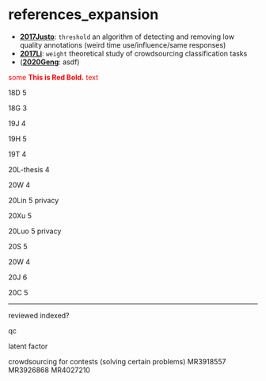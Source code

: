 # references_expansion
- [**2017Justo**](2017Justo_Chapter_MeasuringTheQualityOfAnnotatio.pdf): `threshold` an algorithm of detecting and removing low quality annotations (weird time use/influence/same responses)
- [**2017Li**](2017Li_Multi-Object_Classification_via_Crowdsourcing_With_a_Reject_Option.pdf): `weight` theoretical study of crowdsourcing classification tasks
- ([**2020Geng**](2020Geng_Prospect_Theory_Based_Crowdsourcing_for_Classification_in_the_Presence_of_Spammers.pdf): asdf)

<span style="color:red">some **This is Red Bold.** text</span>

18D 5

18G 3

19J 4

19H 5

19T 4

20L-thesis 4

20W 4

20Lin 5 privacy

20Xu 5

20Luo 5 privacy

20S 5

20W 4

20J 6

20C 5

-----

reviewed indexed?

qc

latent factor

crowdsourcing for contests (solving  certain problems) MR3918557 MR3926868 MR4027210
